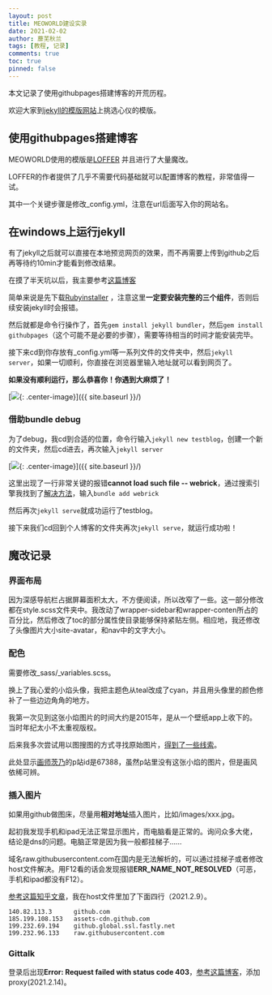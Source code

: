 ```yaml
---
layout: post
title: MEOWORLD建设实录
date: 2021-02-02
author: 蘼芜秋兰
tags: [教程, 记录]
comments: true
toc: true
pinned: false
---
```


本文记录了使用githubpages搭建博客的开荒历程。

欢迎大家到[jekyll的模版网站](http://jekyllthemes.org/)上挑选心仪的模版。

## 使用githubpages搭建博客

MEOWORLD使用的模版是[LOFFER](https://github.com/FromEndWorld/LOFFER) 并且进行了大量魔改。

LOFFER的作者提供了几乎不需要代码基础就可以配置博客的教程，非常值得一试。

其中一个关键步骤是修改_config.yml，注意在url后面写入你的网站名。

## 在windows上运行jekyll

有了jekyll之后就可以直接在本地预览网页的效果，而不再需要上传到github之后再等待约10min才能看到修改结果。

在摸了半天坑以后，我主要参考[这篇博客](https://www.cnblogs.com/xjtu-blacksmith/p/install-jekyll-on-windows.html)

简单来说是先下载[Rubyinstaller](https://rubyinstaller.org/downloads/) ，注意这里**一定要安装完整的三个组件**，否则后续安装jekyll时会报错。

然后就都是命令行操作了，首先`gem install jekyll bundler`，然后`gem install githubpages`（这个可能不是必要的步骤），需要等待相当的时间才能安装完毕。

接下来cd到你存放有_config.yml等一系列文件的文件夹中，然后`jekyll server`，如果一切顺利，你直接在浏览器里输入地址就可以看到网页了。

**如果没有顺利运行，那么恭喜你！你遇到大麻烦了！**

[<img src="{{ site.baseurl }}/images/jekyllbugs1.jpg"/>{: .center-image}]({{ site.baseurl }}/)

### 借助bundle debug

为了debug，我cd到合适的位置，命令行输入`jekyll new testblog`，创建一个新的文件夹，然后cd进去，再次输入`jekyll server`

[<img src="{{ site.baseurl }}/images/jekyllbugs2.jpg"/>{: .center-image}]({{ site.baseurl }}/)

这里出现了一行非常关键的报错**cannot load such file -- webrick**，通过搜索引擎我找到了[解决方法](https://github.com/jekyll/jekyll/issues/8523)，输入`bundle add webrick`

然后再次`jekyll serve`就成功运行了testblog。

接下来我们cd回到个人博客的文件夹再次`jekyll serve`，就运行成功啦！

## 魔改记录

### 界面布局

因为深感导航栏占据屏幕面积太大，不方便阅读，所以改窄了一些。这一部分修改都在style.scss文件夹中。我改动了wrapper-sidebar和wrapper-conten所占的百分比，然后修改了toc的部分属性使目录能够保持紧贴左侧。相应地，我还修改了头像图片大小site-avatar，和nav中的文字大小。

### 配色

需要修改_sass/_variables.scss。

换上了我心爱的小焰头像，我把主题色从teal改成了cyan，并且用头像里的颜色修补了一些边边角角的地方。

我第一次见到这张小焰图片的时间大约是2015年，是从一个壁纸app上收下的。当时年纪太小不太重视版权。

后来我多次尝试用以图搜图的方式寻找原始图片，[得到了一些线索](https://e-shuushuu.net/image/772207)。

此处显示[画师茨乃](https://www.pixiv.net/users/67388/)的p站id是67388，虽然p站里没有这张小焰的图片，但是画风依稀可辨。

### 插入图片

如果用github做图床，尽量用**相对地址**插入图片，比如/images/xxx.jpg。

起初我发现手机和ipad无法正常显示图片，而电脑看是正常的。询问众多大佬，结论是dns的问题。电脑正常是因为我一般都挂梯子……

域名raw.githubusercontent.com在国内是无法解析的，可以通过挂梯子或者修改host文件解决。用F12看的话会发现报错**ERR_NAME_NOT_RESOLVED**（可恶，手机和ipad都没有F12）。

[参考这篇知乎文章](https://zhuanlan.zhihu.com/p/75994966)，我在host文件里加了下面四行（2021.2.9）。

```
140.82.113.3      github.com 
185.199.108.153   assets-cdn.github.com 
199.232.69.194    github.global.ssl.fastly.net
199.232.96.133    raw.githubusercontent.com
```

### Gittalk

登录后出现**Error: Request failed with status code 403**，[参考这篇博客](https://cuiqingcai.com/30010.html)，添加proxy(2021.2.14)。